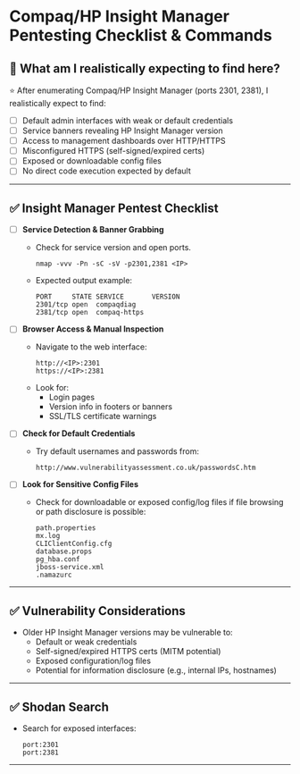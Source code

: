 # Compaq/HP Insight Manager Pentesting Checklist & Commands

## 🎯 What am I realistically expecting to find here?

⭐ After enumerating Compaq/HP Insight Manager (ports 2301, 2381), I realistically expect to find:

- [ ] Default admin interfaces with weak or default credentials
- [ ] Service banners revealing HP Insight Manager version
- [ ] Access to management dashboards over HTTP/HTTPS
- [ ] Misconfigured HTTPS (self-signed/expired certs)
- [ ] Exposed or downloadable config files
- [ ] No direct code execution expected by default

---

## ✅ Insight Manager Pentest Checklist

- [ ] **Service Detection & Banner Grabbing**
  - Check for service version and open ports.
    ```
    nmap -vvv -Pn -sC -sV -p2301,2381 <IP>
    ```
  - Expected output example:
    ```
    PORT     STATE SERVICE       VERSION
    2301/tcp open  compaqdiag
    2381/tcp open  compaq-https
    ```

- [ ] **Browser Access & Manual Inspection**
  - Navigate to the web interface:
    ```
    http://<IP>:2301
    https://<IP>:2381
    ```
  - Look for:
    - Login pages
    - Version info in footers or banners
    - SSL/TLS certificate warnings

- [ ] **Check for Default Credentials**
  - Try default usernames and passwords from:
    ```
    http://www.vulnerabilityassessment.co.uk/passwordsC.htm
    ```

- [ ] **Look for Sensitive Config Files**
  - Check for downloadable or exposed config/log files if file browsing or path disclosure is possible:
    ```
    path.properties
    mx.log
    CLIClientConfig.cfg
    database.props
    pg_hba.conf
    jboss-service.xml
    .namazurc
    ```

---

## ✅ Vulnerability Considerations

- Older HP Insight Manager versions may be vulnerable to:
  - Default or weak credentials
  - Self-signed/expired HTTPS certs (MITM potential)
  - Exposed configuration/log files
  - Potential for information disclosure (e.g., internal IPs, hostnames)

---

## ✅ Shodan Search

- Search for exposed interfaces:
    ```
    port:2301
    port:2381
    ```

---
